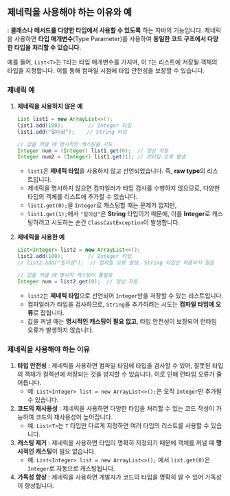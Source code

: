 ## 제네릭을 사용해야 하는 이유와 예 

**: 클래스나 메서드를 다양한 타입에서 사용할 수 있도록** 하는 자바의 기능입니다. 제네릭을 사용하면 **타입 매개변수**(Type Parameter)를 사용하여 **동일한 코드 구조에서 다양한 타입을 처리할 수 있습니다.**

예를 들어, `List<T>`는 `T`라는 타입 매개변수를 가지며, 이 `T`는 리스트에 저장될 객체의 타입을 지정합니다. 이를 통해 컴파일 시점에 타입 안전성을 보장할 수 있습니다.

### 제네릭 예

1. **제네릭을 사용하지 않은 예**
    
    ```java
    List list1 = new ArrayList<>();
    list1.add(100);        // Integer 타입
    list1.add("일이삼");    // String 타입
    
    // 값을 꺼낼 때 명시적인 캐스팅을 시도
    Integer num = (Integer) list1.get(0);  // 정상 작동
    Integer num2 = (Integer) list1.get(1); // 런타임 오류 발생
    ```
    
    - `list1`은 **제네릭 타입**을 사용하지 않고 선언되었습니다. 즉, **raw type**의 리스트입니다.
    - 제네릭을 명시하지 않으면 컴파일러가 타입 검사를 수행하지 않으므로, 다양한 타입의 객체를 리스트에 추가할 수 있습니다.
    - `list1.get(0);`을 `Integer`로 캐스팅할 때는 문제가 없지만,
    - `list1.get(1);`에서 `"일이삼"`은 **String** 타입이기 때문에, 이를 **Integer**로 캐스팅하려고 시도하는 순간 `ClassCastException`이 발생합니다.
2. **제네릭을 사용한 예**
    
    ```java
    List<Integer> list2 = new ArrayList<>();
    list2.add(100);        // Integer 타입
    // list2.add("일이삼");  // 컴파일 오류 발생, String 타입은 허용되지 않음
    
    // 값을 꺼낼 때 명시적 캐스팅이 불필요
    Integer num = list2.get(0);  // 정상 작동
    ```
    
    - `list2`는 **제네릭 타입**으로 선언되어 `Integer`만을 저장할 수 있는 리스트입니다.
    - 컴파일러가 타입을 검사하므로, `String`을 추가하려는 시도는 **컴파일 타임에 오류**로 잡힙니다.
    - 값을 꺼낼 때는 **명시적인 캐스팅이 필요 없고**, 타입 안전성이 보장되어 런타임 오류가 발생하지 않습니다.

### 제네릭을 사용해야 하는 이유

1. **타입 안전성**
: 제네릭을 사용하면 컴파일 타임에 타입을 검사할 수 있어, 잘못된 타입의 객체가 컬렉션에 저장되는 것을 방지할 수 있습니다. 이로 인해 런타임 오류가 줄어듭니다.
    - 예: `List<Integer> list = new ArrayList<>();`은 오직 `Integer`만 추가될 수 있습니다.
2. **코드의 재사용성**
: 제네릭을 사용하면 다양한 타입을 처리할 수 있는 코드 작성이 가능하여 코드의 재사용성이 높아집니다.
    - 예: `List<T>`는 `T` 타입만 다르게 지정하면 여러 타입의 리스트를 사용할 수 있습니다.
3. **캐스팅 제거**
: 제네릭을 사용하면 타입이 명확히 지정되기 때문에 객체를 꺼낼 때 **명시적인 캐스팅**이 필요 없습니다.
    - 예: `List<Integer> list = new ArrayList<>();` 에서 `list.get(0)`은 `Integer`로 자동으로 캐스팅됩니다.
4. **가독성 향상**
: 제네릭을 사용하면 개발자가 코드의 타입을 명확히 알 수 있어 가독성이 향상됩니다.
